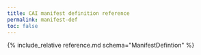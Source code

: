 ```yaml
---
title: CAI manifest definition reference
permalink: manifest-def
toc: false
---
```


<!-- include_relative manifest-diagram.md -->

{% include_relative reference.md schema="ManifestDefintion" %}

